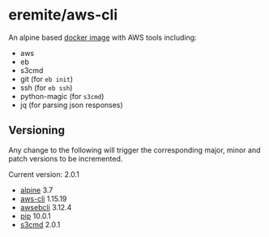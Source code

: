 # eremite/aws-cli

An alpine based [docker image](https://hub.docker.com/r/eremite/aws-cli/) with AWS tools including:

* aws
* eb
* s3cmd
* git (for `eb init`)
* ssh (for `eb ssh`)
* python-magic (for `s3cmd`)
* jq (for parsing json responses)

## Versioning

Any change to the following will trigger the corresponding major, minor and patch versions to be
incremented.

Current version: 2.0.1

* [alpine](https://hub.docker.com/r/library/alpine/tags/) 3.7
* [aws-cli](https://github.com/aws/aws-cli/releases) 1.15.19
* [awsebcli](https://pypi.python.org/pypi/awsebcli/) 3.12.4
* [pip](https://pip.pypa.io/en/stable/news/) 10.0.1
* [s3cmd](https://github.com/s3tools/s3cmd/releases) 2.0.1
